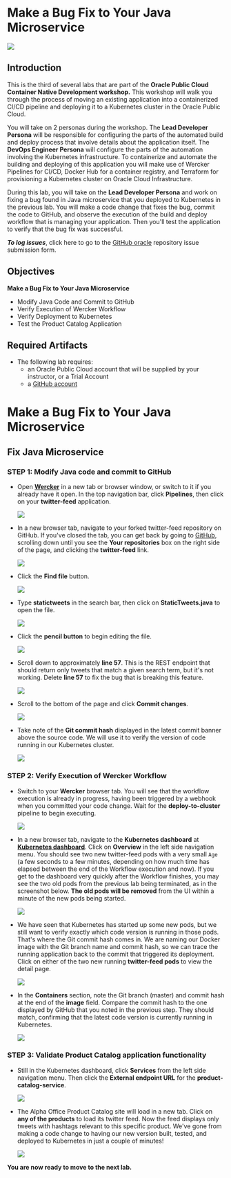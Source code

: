 # Make a Bug Fix to Your Java Microservice

![](images/300/header.png)

## Introduction

This is the third of several labs that are part of the **Oracle Public Cloud Container Native Development workshop.** This workshop will walk you through the process of moving an existing application into a containerized CI/CD pipeline and deploying it to a Kubernetes cluster in the Oracle Public Cloud.

You will take on 2 personas during the workshop. The **Lead Developer Persona** will be responsible for configuring the parts of the automated build and deploy process that involve details about the application itself. The **DevOps Engineer Persona** will configure the parts of the automation involving the Kubernetes infrastructure. To containerize and automate the building and deploying of this application you will make use of Wercker Pipelines for CI/CD, Docker Hub for a container registry, and Terraform for provisioning a Kubernetes cluster on Oracle Cloud Infrastructure.

During this lab, you will take on the **Lead Developer Persona** and work on fixing a bug found in Java microservice that you deployed to Kubernetes in the previous lab. You will make a code change that fixes the bug, commit the code to GitHub, and observe the execution of the build and deploy workflow that is managing your application. Then you'll test the application to verify that the bug fix was successful.

**_To log issues_**, click here to go to the [GitHub oracle](https://github.com/oracle/learning-library/issues/new) repository issue submission form.

## Objectives

**Make a Bug Fix to Your Java Microservice**

- Modify Java Code and Commit to GitHub
- Verify Execution of Wercker Workflow
- Verify Deployment to Kubernetes
- Test the Product Catalog Application

## Required Artifacts

- The following lab requires:
  - an Oracle Public Cloud account that will be supplied by your instructor, or a Trial Account
  - a [GitHub account](https://github.com/join)

# Make a Bug Fix to Your Java Microservice

## Fix Java Microservice

### **STEP 1**: Modify Java code and commit to GitHub

- Open **[Wercker](https://app.wercker.com)** in a new tab or browser window, or switch to it if you already have it open. In the top navigation bar, click **Pipelines**, then click on your **twitter-feed** application.

  ![](images/300/0.png)

- In a new browser tab, navigate to your forked twitter-feed repository on GitHub. If you've closed the tab, you can get back by going to [GitHub](https://github.com/), scrolling down until you see the **Your repositories** box on the right side of the page, and clicking the **twitter-feed** link.

  ![](images/300/1.png)

- Click the **Find file** button.

  ![](images/300/2.png)

- Type **statictweets** in the search bar, then click on **StaticTweets.java** to open the file.

  ![](images/300/3.png)

- Click the **pencil button** to begin editing the file.

  ![](images/300/4.png)

- Scroll down to approximately **line 57**. This is the REST endpoint that should return only tweets that match a given search term, but it's not working. Delete **line 57** to fix the bug that is breaking this feature.

  ![](images/300/5.png)

- Scroll to the bottom of the page and click **Commit changes**.

  ![](images/300/6.png)

- Take note of the **Git commit hash** displayed in the latest commit banner above the source code. We will use it to verify the version of code running in our Kubernetes cluster.

  ![](images/300/9.png)

### **STEP 2**: Verify Execution of Wercker Workflow

- Switch to your **Wercker** browser tab. You will see that the workflow execution is already in progress, having been triggered by a webhook when you committed your code change. Wait for the **deploy-to-cluster** pipeline to begin executing.

  ![](images/300/7.png)

- In a new browser tab, navigate to the **Kubernetes dashboard** at [**Kubernetes dashboard**](http://localhost:8001/api/v1/namespaces/kube-system/services/http:kubernetes-dashboard:/proxy/). Click on **Overview** in the left side navigation menu. You should see two new twitter-feed pods with a very small `Age` (a few seconds to a few minutes, depending on how much time has elapsed between the end of the Workflow execution and now). If you get to the dashboard very quickly after the Workflow finishes, you may see the two old pods from the previous lab being terminated, as in the screenshot below. **The old pods will be removed** from the UI within a minute of the new pods being started.

  ![](images/300/8.png)

- We have seen that Kubernetes has started up some new pods, but we still want to verify exactly which code version is running in those pods. That's where the Git commit hash comes in. We are naming our Docker image with the Git branch name and commit hash, so we can trace the running application back to the commit that triggered its deployment. Click on either of the two new running **twitter-feed pods** to view the detail page.

  ![](images/300/10.png)

- In the **Containers** section, note the Git branch (master) and commit hash at the end of the **image** field. Compare the commit hash to the one displayed by GitHub that you noted in the previous step. They should match, confirming that the latest code version is currently running in Kubernetes.

  ![](images/300/11.png)

### **STEP 3**: Validate Product Catalog application functionality

- Still in the Kubernetes dashboard, click **Services** from the left side navigation menu. Then click the **External endpoint URL** for the **product-catalog-service**.

  ![](images/300/12.png)

- The Alpha Office Product Catalog site will load in a new tab. Click on **any of the products** to load its twitter feed. Now the feed displays only tweets with hashtags relevant to this specific product. We've gone from making a code change to having our new version built, tested, and deployed to Kubernetes in just a couple of minutes!

  ![](images/300/13.png)

**You are now ready to move to the next lab.**
